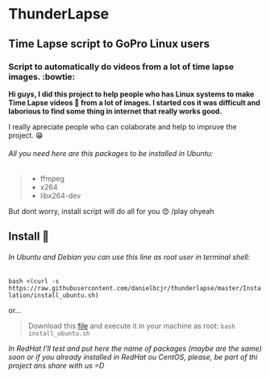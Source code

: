 # ThunderLapse
## Time Lapse script to GoPro Linux users 

### Script to automatically do videos from a lot of time lapse images. :bowtie:

**Hi guys, I did this project to help people who has Linux systems to make Time Lapse videos :movie_camera: from a lot of images. I started cos it was difficult and laborious to find some thing in internet that really works good.**

I really apreciate people who can colaborate and help to impruve the project. :grin:

###### All you need here are this packages to be installed in Ubuntu:
> - ffmpeg
> - x264
> - libx264-dev

But dont worry, install script will do all for you :heart_eyes:
/play ohyeah
## Install :orange_book:

###### In Ubuntu and Debian you can use this line as root user in terminal shell:
`bash <(curl -s https://raw.githubusercontent.com/danielbcjr/thunderlapse/master/Instalation/install_ubuntu.sh)`

or...

> Download this [file](https://raw.githubusercontent.com/danielbcjr/thunderlapse/master/Instalation/install_ubuntu.sh) and execute it in your machine as root:
`bash install_ubuntu.sh`


*In RedHat I'll test and put here the name of packages (maybe are the same) soon or if you already installed in RedHat ou CentOS, please, be part of thi project ans share with us =D*

